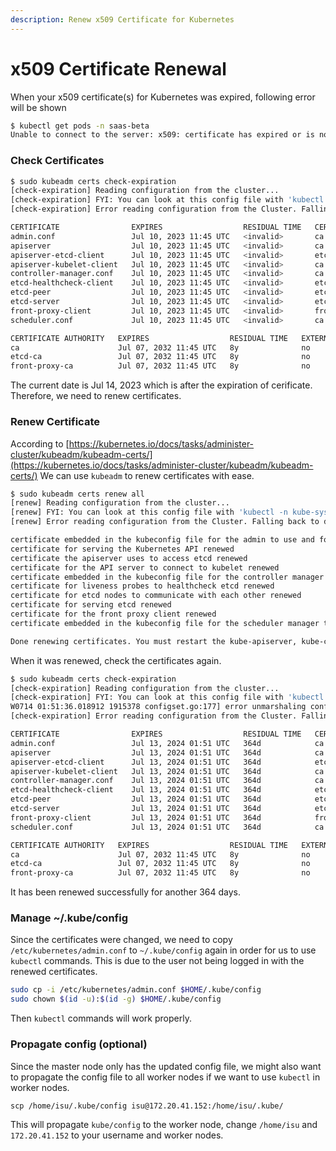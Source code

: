 ```yaml
---
description: Renew x509 Certificate for Kubernetes
---
```


# x509 Certificate Renewal

When your x509 certificate(s) for Kubernetes was expired, following error will be shown

```bash
$ kubectl get pods -n saas-beta
Unable to connect to the server: x509: certificate has expired or is not yet valid: current time 2023-07-14T01:22:53Z is after 2023-07-10T11:45:22Z
```

### Check Certificates

```bash
$ sudo kubeadm certs check-expiration
[check-expiration] Reading configuration from the cluster...
[check-expiration] FYI: You can look at this config file with 'kubectl -n kube-system get cm kubeadm-config -o yaml'
[check-expiration] Error reading configuration from the Cluster. Falling back to default configuration

CERTIFICATE                EXPIRES                  RESIDUAL TIME   CERTIFICATE AUTHORITY   EXTERNALLY MANAGED
admin.conf                 Jul 10, 2023 11:45 UTC   <invalid>       ca                      no
apiserver                  Jul 10, 2023 11:45 UTC   <invalid>       ca                      no
apiserver-etcd-client      Jul 10, 2023 11:45 UTC   <invalid>       etcd-ca                 no
apiserver-kubelet-client   Jul 10, 2023 11:45 UTC   <invalid>       ca                      no
controller-manager.conf    Jul 10, 2023 11:45 UTC   <invalid>       ca                      no
etcd-healthcheck-client    Jul 10, 2023 11:45 UTC   <invalid>       etcd-ca                 no
etcd-peer                  Jul 10, 2023 11:45 UTC   <invalid>       etcd-ca                 no
etcd-server                Jul 10, 2023 11:45 UTC   <invalid>       etcd-ca                 no
front-proxy-client         Jul 10, 2023 11:45 UTC   <invalid>       front-proxy-ca          no
scheduler.conf             Jul 10, 2023 11:45 UTC   <invalid>       ca                      no

CERTIFICATE AUTHORITY   EXPIRES                  RESIDUAL TIME   EXTERNALLY MANAGED
ca                      Jul 07, 2032 11:45 UTC   8y              no
etcd-ca                 Jul 07, 2032 11:45 UTC   8y              no
front-proxy-ca          Jul 07, 2032 11:45 UTC   8y              no
```

The current date is Jul 14, 2023 which is after the expiration of cerificate. Therefore, we need to renew certificates.

### Renew Certificate

According to [https://kubernetes.io/docs/tasks/administer-cluster/kubeadm/kubeadm-certs/](https://kubernetes.io/docs/tasks/administer-cluster/kubeadm/kubeadm-certs/) We can use `kubeadm` to renew certificates with ease.

```bash
$ sudo kubeadm certs renew all
[renew] Reading configuration from the cluster...
[renew] FYI: You can look at this config file with 'kubectl -n kube-system get cm kubeadm-config -o yaml'
[renew] Error reading configuration from the Cluster. Falling back to default configuration

certificate embedded in the kubeconfig file for the admin to use and for kubeadm itself renewed
certificate for serving the Kubernetes API renewed
certificate the apiserver uses to access etcd renewed
certificate for the API server to connect to kubelet renewed
certificate embedded in the kubeconfig file for the controller manager to use renewed
certificate for liveness probes to healthcheck etcd renewed
certificate for etcd nodes to communicate with each other renewed
certificate for serving etcd renewed
certificate for the front proxy client renewed
certificate embedded in the kubeconfig file for the scheduler manager to use renewed

Done renewing certificates. You must restart the kube-apiserver, kube-controller-manager, kube-scheduler and etcd, so that they can use the new certificates.
```

When it was renewed, check the certificates again.

```bash
$ sudo kubeadm certs check-expiration
[check-expiration] Reading configuration from the cluster...
[check-expiration] FYI: You can look at this config file with 'kubectl -n kube-system get cm kubeadm-config -o yaml'
W0714 01:51:36.018912 1915378 configset.go:177] error unmarshaling configuration schema.GroupVersionKind{Group:"kubeproxy.config.k8s.io", Version:"v1alpha1", Kind:"KubeProxyConfiguration"}: strict decoding error: unknown field "udpIdleTimeout"
[check-expiration] Error reading configuration from the Cluster. Falling back to default configuration

CERTIFICATE                EXPIRES                  RESIDUAL TIME   CERTIFICATE AUTHORITY   EXTERNALLY MANAGED
admin.conf                 Jul 13, 2024 01:51 UTC   364d            ca                      no
apiserver                  Jul 13, 2024 01:51 UTC   364d            ca                      no
apiserver-etcd-client      Jul 13, 2024 01:51 UTC   364d            etcd-ca                 no
apiserver-kubelet-client   Jul 13, 2024 01:51 UTC   364d            ca                      no
controller-manager.conf    Jul 13, 2024 01:51 UTC   364d            ca                      no
etcd-healthcheck-client    Jul 13, 2024 01:51 UTC   364d            etcd-ca                 no
etcd-peer                  Jul 13, 2024 01:51 UTC   364d            etcd-ca                 no
etcd-server                Jul 13, 2024 01:51 UTC   364d            etcd-ca                 no
front-proxy-client         Jul 13, 2024 01:51 UTC   364d            front-proxy-ca          no
scheduler.conf             Jul 13, 2024 01:51 UTC   364d            ca                      no

CERTIFICATE AUTHORITY   EXPIRES                  RESIDUAL TIME   EXTERNALLY MANAGED
ca                      Jul 07, 2032 11:45 UTC   8y              no
etcd-ca                 Jul 07, 2032 11:45 UTC   8y              no
front-proxy-ca          Jul 07, 2032 11:45 UTC   8y              no
```

It has been renewed successfully for another 364 days.

### Manage \~/.kube/config

Since the certificates were changed, we need to copy `/etc/kubernetes/admin.conf` to `~/.kube/config` again in order for us to use `kubectl` commands. This is due to the user not being logged in with the renewed certificates.

```bash
sudo cp -i /etc/kubernetes/admin.conf $HOME/.kube/config
sudo chown $(id -u):$(id -g) $HOME/.kube/config
```

Then `kubectl` commands will work properly.&#x20;

### Propagate config (optional)

Since the master node only has the updated config file, we might also want to propagate the config file to all worker nodes if we want to use `kubectl` in worker nodes.

```
scp /home/isu/.kube/config isu@172.20.41.152:/home/isu/.kube/
```

This will propagate `kube/config` to the worker node, change `/home/isu` and `172.20.41.152` to your username and worker nodes.
